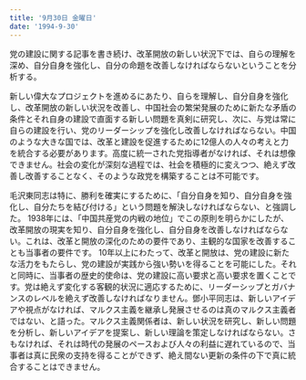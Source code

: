 ```yaml
---
title: '9月30日 金曜日'
date: '1994-9-30'
---
```


党の建設に関する記事を書き続け、改革開放の新しい状況下では、自らの理解を深め、自分自身を強化し、自分の命題を改善しなければならないということを分析する。

新しい偉大なプロジェクトを進めるにあたり、自らを理解し、自分自身を強化し、改革開放の新しい状況を改善し、中国社会の繁栄発展のために新たな矛盾の条件とそれ自身の建設で直面する新しい問題を真剣に研究し、次に、与党は常に自らの建設を行い、党のリーダーシップを強化し改善しなければならない。中国のような大きな国では、改革と建設を促進するために12億人の人々の考えと力を統合する必要があります。高度に統一された党指導者がなければ、それは想像できません。社会の変化が深刻な過程では、社会を積極的に変えつつ、絶えず改善し改善することなく、そのような政党を構築することは不可能です。

毛沢東同志は特に、勝利を確実にするために、「自分自身を知り、自分自身を強化し、自分たちを結び付ける」という問題を解決しなければならない、と強調した。 1938年には、「中国共産党の内戦の地位」でこの原則を明らかにしたが、改革開放の現実を知り、自分自身を強化し、自分自身を改善しなければならない。これは、改革と開放の深化のための要件であり、主観的な国家を改善することも当事者の要件です。 10年以上にわたって、改革と開放は、党の建設に新たな活力をもたらし、党の建設が実践から強い勢いを得ることを可能にした。それと同時に、当事者の歴史的使命は、党の建設に高い要求と高い要求を置くことです。党は絶えず変化する客観的状況に適応するために、リーダーシップとガバナンスのレベルを絶えず改善しなければなりません。鄧小平同志は、新しいアイデアや視点がなければ、マルクス主義を継承し発展させるのは真のマルクス主義者ではない、と語った。マルクス主義関係者は、新しい状況を研究し、新しい問題を分析し、新しいアイデアを提案し、新しい理論を策定しなければならない。さもなければ、それは時代の発展のペースおよび人々の利益に遅れているので、当事者は真に民衆の支持を得ることができず、絶え間ない更新の条件の下で真に統合することはできません。
